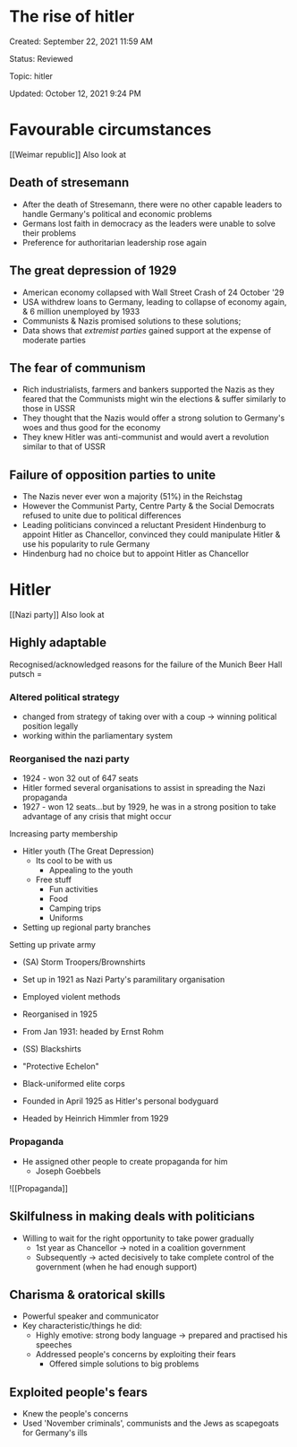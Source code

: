 # The rise of hitler

Created: September 22, 2021 11:59 AM

Status: Reviewed

Topic: hitler

Updated: October 12, 2021 9:24 PM

# Favourable circumstances

[[Weimar republic]] Also look at

## Death of stresemann

- After the death of Stresemann, there were no other capable leaders to handle Germany's political and economic problems
- Germans lost faith in democracy as the leaders were unable to solve their problems
- Preference for authoritarian leadership rose again

## The great depression of 1929

- American economy collapsed with Wall Street Crash of 24 October '29
- USA withdrew loans to Germany, leading to collapse of economy again, & 6 million unemployed by 1933
- Communists & Nazis promised solutions to these solutions;
- Data shows that *extremist parties* gained support at the expense of moderate parties

## The fear of communism

- Rich industrialists, farmers and bankers supported the Nazis as they feared that the Communists might win the elections & suffer similarly to those in USSR
- They thought that the Nazis would offer a strong solution to Germany's woes and thus good for the economy
- They knew Hitler was anti-communist and would avert a revolution similar to that of USSR

## Failure of opposition parties to unite

- The Nazis never ever won a majority (51%) in the Reichstag
- However the Communist Party, Centre Party & the Social Democrats refused to unite due to political differences
- Leading politicians convinced a reluctant President Hindenburg to appoint Hitler as Chancellor, convinced they could manipulate Hitler & use his popularity to rule Germany
- Hindenburg had no choice but to appoint Hitler as Chancellor

# Hitler

[[Nazi party]] Also look at

## Highly adaptable

Recognised/acknowledged reasons for the failure of the Munich Beer Hall putsch =

### Altered political strategy

- changed from strategy of taking over with a coup → winning political position legally
- working within the parliamentary system

### Reorganised the nazi party

- 1924 - won 32 out of 647 seats
- Hitler formed several organisations to assist in spreading the Nazi propaganda
- 1927 - won 12 seats…but by 1929, he was in a strong position to take advantage of any crisis that might occur

Increasing party membership

- Hitler youth (The Great Depression)
    - Its cool to be with us
        - Appealing to the youth
    - Free stuff
        - Fun activities
        - Food
        - Camping trips
        - Uniforms
- Setting up regional party branches

Setting up private army

- (SA) Storm Troopers/Brownshirts
- Set up in 1921 as Nazi Party's paramilitary organisation
- Employed violent methods
- Reorganised in 1925
- From Jan 1931: headed by Ernst Rohm

- (SS) Blackshirts
- "Protective Echelon"
- Black-uniformed elite corps
- Founded in April 1925 as Hitler's personal bodyguard
- Headed by Heinrich Himmler from 1929

### Propaganda

- He assigned other people to create propaganda for him
    - Joseph Goebbels

![[Propaganda]]

## Skilfulness in making deals with politicians

- Willing to wait for the right opportunity to take power gradually
    - 1st year as Chancellor → noted in a coalition government
    - Subsequently → acted decisively to take complete control of the government (when he had enough support)

## Charisma & oratorical skills

- Powerful speaker and communicator
- Key characteristic/things he did:
    - Highly emotive: strong body language → prepared and practised his speeches
    - Addressed people's concerns by exploiting their fears
        - Offered simple solutions to big problems

## Exploited people's fears

- Knew the people's concerns
- Used 'November criminals', communists and the Jews as scapegoats for Germany's ills